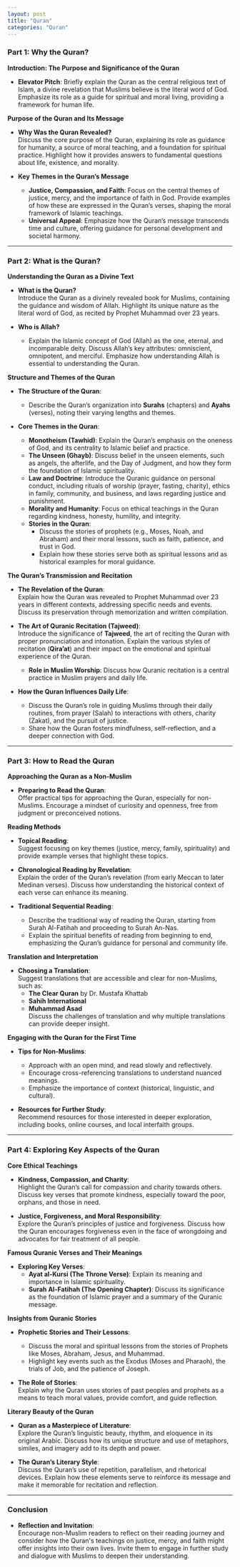 ```yaml
---
layout: post
title: "Quran"
categories: "Quran"
---
```





### **Part 1: Why the Quran?**
**Introduction: The Purpose and Significance of the Quran**
- **Elevator Pitch**: Briefly explain the Quran as the central religious text of Islam, a divine revelation that Muslims believe is the literal word of God. Emphasize its role as a guide for spiritual and moral living, providing a framework for human life.
  
**Purpose of the Quran and Its Message**
- **Why Was the Quran Revealed?**  
  Discuss the core purpose of the Quran, explaining its role as guidance for humanity, a source of moral teaching, and a foundation for spiritual practice. Highlight how it provides answers to fundamental questions about life, existence, and morality.
  
- **Key Themes in the Quran’s Message**  
  - **Justice, Compassion, and Faith**: Focus on the central themes of justice, mercy, and the importance of faith in God. Provide examples of how these are expressed in the Quran’s verses, shaping the moral framework of Islamic teachings.
  - **Universal Appeal**: Emphasize how the Quran’s message transcends time and culture, offering guidance for personal development and societal harmony.

---

### **Part 2: What is the Quran?**
**Understanding the Quran as a Divine Text**
- **What is the Quran?**  
  Introduce the Quran as a divinely revealed book for Muslims, containing the guidance and wisdom of Allah. Highlight its unique nature as the literal word of God, as recited by Prophet Muhammad over 23 years.
  
- **Who is Allah?**  
  - Explain the Islamic concept of God (Allah) as the one, eternal, and incomparable deity. Discuss Allah’s key attributes: omniscient, omnipotent, and merciful. Emphasize how understanding Allah is essential to understanding the Quran.
  
**Structure and Themes of the Quran**
- **The Structure of the Quran**:  
  - Describe the Quran’s organization into **Surahs** (chapters) and **Ayahs** (verses), noting their varying lengths and themes.
  
- **Core Themes in the Quran**:
  - **Monotheism (Tawhid)**: Explain the Quran’s emphasis on the oneness of God, and its centrality to Islamic belief and practice.
  - **The Unseen (Ghayb)**: Discuss belief in the unseen elements, such as angels, the afterlife, and the Day of Judgment, and how they form the foundation of Islamic spirituality.
  - **Law and Doctrine**: Introduce the Quranic guidance on personal conduct, including rituals of worship (prayer, fasting, charity), ethics in family, community, and business, and laws regarding justice and punishment.
  - **Morality and Humanity**: Focus on ethical teachings in the Quran regarding kindness, honesty, humility, and integrity.
  - **Stories in the Quran**:  
    - Discuss the stories of prophets (e.g., Moses, Noah, and Abraham) and their moral lessons, such as faith, patience, and trust in God.
    - Explain how these stories serve both as spiritual lessons and as historical examples for moral guidance.

**The Quran’s Transmission and Recitation**
- **The Revelation of the Quran**:  
  Explain how the Quran was revealed to Prophet Muhammad over 23 years in different contexts, addressing specific needs and events. Discuss its preservation through memorization and written compilation.
  
- **The Art of Quranic Recitation (Tajweed)**:  
  Introduce the significance of **Tajweed**, the art of reciting the Quran with proper pronunciation and intonation. Explain the various styles of recitation (**Qira’at**) and their impact on the emotional and spiritual experience of the Quran.
  - **Role in Muslim Worship**: Discuss how Quranic recitation is a central practice in Muslim prayers and daily life.

- **How the Quran Influences Daily Life**:  
  - Discuss the Quran’s role in guiding Muslims through their daily routines, from prayer (Salah) to interactions with others, charity (Zakat), and the pursuit of justice.
  - Share how the Quran fosters mindfulness, self-reflection, and a deeper connection with God.

---

### **Part 3: How to Read the Quran**
**Approaching the Quran as a Non-Muslim**
- **Preparing to Read the Quran**:  
  Offer practical tips for approaching the Quran, especially for non-Muslims. Encourage a mindset of curiosity and openness, free from judgment or preconceived notions.
  
**Reading Methods**
- **Topical Reading**:  
  Suggest focusing on key themes (justice, mercy, family, spirituality) and provide example verses that highlight these topics.
  
- **Chronological Reading by Revelation**:  
  Explain the order of the Quran’s revelation (from early Meccan to later Medinan verses). Discuss how understanding the historical context of each verse can enhance its meaning.
  
- **Traditional Sequential Reading**:  
  - Describe the traditional way of reading the Quran, starting from Surah Al-Fatihah and proceeding to Surah An-Nas.  
  - Explain the spiritual benefits of reading from beginning to end, emphasizing the Quran’s guidance for personal and community life.

**Translation and Interpretation**
- **Choosing a Translation**:  
  Suggest translations that are accessible and clear for non-Muslims, such as:
  - **The Clear Quran** by Dr. Mustafa Khattab
  - **Sahih International**  
  - **Muhammad Asad**  
  Discuss the challenges of translation and why multiple translations can provide deeper insight.
  
**Engaging with the Quran for the First Time**
- **Tips for Non-Muslims**:  
  - Approach with an open mind, and read slowly and reflectively.
  - Encourage cross-referencing translations to understand nuanced meanings.
  - Emphasize the importance of context (historical, linguistic, and cultural).
  
- **Resources for Further Study**:  
  Recommend resources for those interested in deeper exploration, including books, online courses, and local interfaith groups.

---

### **Part 4: Exploring Key Aspects of the Quran**
**Core Ethical Teachings**
- **Kindness, Compassion, and Charity**:  
  Highlight the Quran’s call for compassion and charity towards others. Discuss key verses that promote kindness, especially toward the poor, orphans, and those in need.
  
- **Justice, Forgiveness, and Moral Responsibility**:  
  Explore the Quran’s principles of justice and forgiveness. Discuss how the Quran encourages forgiveness even in the face of wrongdoing and advocates for fair treatment of all people.

**Famous Quranic Verses and Their Meanings**
- **Exploring Key Verses**:  
  - **Ayat al-Kursi (The Throne Verse)**: Explain its meaning and importance in Islamic spirituality.
  - **Surah Al-Fatihah (The Opening Chapter)**: Discuss its significance as the foundation of Islamic prayer and a summary of the Quranic message.
  
**Insights from Quranic Stories**
- **Prophetic Stories and Their Lessons**:  
  - Discuss the moral and spiritual lessons from the stories of Prophets like Moses, Abraham, Jesus, and Muhammad.  
  - Highlight key events such as the Exodus (Moses and Pharaoh), the trials of Job, and the patience of Joseph.
  
- **The Role of Stories**:  
  Explain why the Quran uses stories of past peoples and prophets as a means to teach moral values, provide comfort, and guide reflection.

**Literary Beauty of the Quran**
- **Quran as a Masterpiece of Literature**:  
  Explore the Quran’s linguistic beauty, rhythm, and eloquence in its original Arabic. Discuss how its unique structure and use of metaphors, similes, and imagery add to its depth and power.
  
- **The Quran’s Literary Style**:  
  Discuss the Quran’s use of repetition, parallelism, and rhetorical devices. Explain how these elements serve to reinforce its message and make it memorable for recitation and reflection.

---

### **Conclusion**
- **Reflection and Invitation**:  
  Encourage non-Muslim readers to reflect on their reading journey and consider how the Quran's teachings on justice, mercy, and faith might offer insights into their own lives. Invite them to engage in further study and dialogue with Muslims to deepen their understanding.
